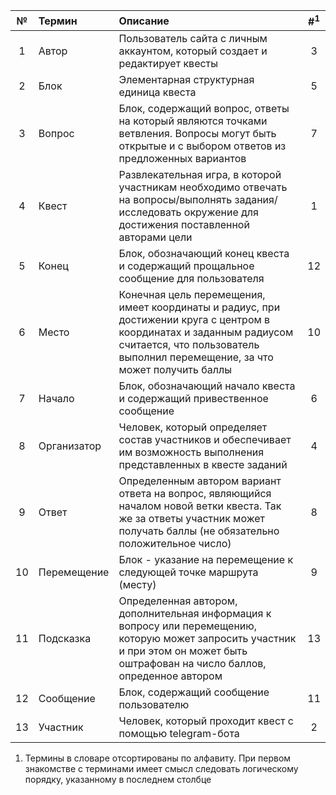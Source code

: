 |**№**| **Термин**  | **Описание** | **#<sup>1</sup>** |
| :-: | :---------- | :---------- | :-------------: |
| 1   | Автор       | Пользователь сайта с личным аккаунтом, который создает и редактирует квесты | 3 |
| 2   | Блок        | Элементарная структурная единица квеста | 5 |
| 3   | Вопрос      | Блок, содержащий вопрос, ответы на который являются точками ветвления. Вопросы могут быть открытые и с выбором ответов из предложенных вариантов | 7 |
| 4   | Квест       | Развлекательная игра, в которой участникам необходимо отвечать на вопросы/выполнять задания/исследовать окружение для достижения поставленной авторами цели | 1 |
| 5  | Конец       | Блок, обозначающий конец квеста и содержащий прощальное сообщение для пользователя | 12 |
| 6  | Место       | Конечная цель перемещения, имеет координаты и радиус, при достижении круга с центром в координатах и заданным радиусом считается, что пользователь выполнил перемещение, за что может получить баллы | 10 |
| 7   | Начало      | Блок, обозначающий начало квеста и содержащий привественное сообщение | 6 |
| 8   | Организатор | Человек, который определяет состав участников и обеспечивает им возможность выполнения представленных в квесте заданий | 4 |
| 9  | Ответ       | Определенным автором вариант ответа на вопрос, являющийся началом новой ветки квеста. Так же за ответы участник может получать баллы (не обязательно положительное число) | 8 |
| 10  | Перемещение | Блок - указание на перемещение к следующей точке маршрута (месту) | 9 |
| 11  | Подсказка   | Определенная автором, дополнительная информация к вопросу или перемещению, которую может запросить участник и при этом он может быть оштрафован на число баллов, опреденное автором | 13 |
| 12   | Сообщение   | Блок, содержащий сообщение пользователю | 11 |
| 13   | Участник    | Человек, который проходит квест с помощью telegram-бота | 2 |

1.  Термины в словаре отсортированы по алфавиту. При первом знакомстве с терминами имеет смысл
следовать логическому порядку, указанному в последнем столбце